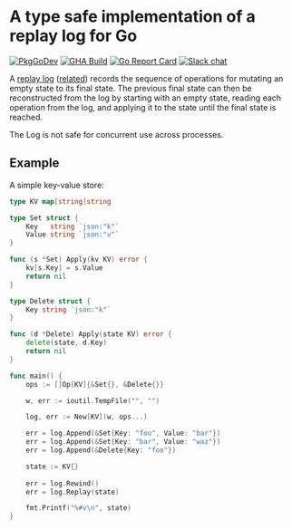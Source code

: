 # A type safe implementation of a replay log for Go

[![PkgGoDev](https://pkg.go.dev/badge/github.com/alecthomas/replaylog)](https://pkg.go.dev/github.com/alecthomas/replaylog) [![GHA Build](https://github.com/alecthomas/participle/actions/workflows/ci.yml/badge.svg)](https://github.com/alecthomas/participle/actions)
[![Go Report Card](https://goreportcard.com/badge/github.com/alecthomas/replaylog)](https://goreportcard.com/report/github.com/alecthomas/replaylog) [![Slack chat](https://img.shields.io/static/v1?logo=slack&style=flat&label=slack&color=green&message=gophers)](https://gophers.slack.com/messages/CN9DS8YF3)

A [replay log](https://ahmet.im/blog/the-replay-pattern/)
([related](https://ahmet.im/blog/the-replay-pattern/))
records the sequence of operations for mutating an empty
state to its final state. The previous final state can then be reconstructed
from the log by starting with an empty state, reading each operation
from the log, and applying it to the state until the final state is reached.


The Log is not safe for concurrent use across processes.

## Example

A simple key-value store:

```go
type KV map[string]string

type Set struct {
    Key   string `json:"k"`
    Value string `json:"v"`
}

func (s *Set) Apply(kv KV) error {
    kv[s.Key] = s.Value
    return nil
}

type Delete struct {
    Key string `json:"k"`
}

func (d *Delete) Apply(state KV) error {
    delete(state, d.Key)
    return nil
}

func main() {
    ops := []Op[KV]{&Set{}, &Delete{}}

    w, err := ioutil.TempFile("", "")

    log, err := New[KV](w, ops...)

    err = log.Append(&Set{Key: "foo", Value: "bar"})
    err = log.Append(&Set{Key: "bar", Value: "waz"})
    err = log.Append(&Delete{Key: "foo"})

    state := KV{}
	
    err = log.Rewind()
    err = log.Replay(state)

    fmt.Printf("%#v\n", state)
}
```
